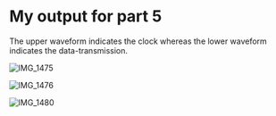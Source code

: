 # My output for part 5

The upper waveform indicates the clock whereas the lower waveform indicates the data-transmission.


![IMG_1475](https://user-images.githubusercontent.com/64246696/200099099-4fb89805-e26f-46ec-a810-cb78abda56bb.JPEG)

![IMG_1476](https://user-images.githubusercontent.com/64246696/200099100-f1d6664a-62c2-4c34-a3d2-3d0bd7305693.JPEG)

![IMG_1480](https://user-images.githubusercontent.com/64246696/200099101-567a9c95-d768-45b6-9ab4-785789ad806f.JPEG)

